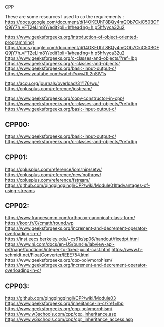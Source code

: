 CPP

These are some resources I used to do the requirements :
https://docs.google.com/document/d/14OKEUhT8BQy4mQOb7CkiC50BOFQ9jY7h_vFT2eLlm8Y/edit?pli=1#heading=h.p5hfvyca32u2


https://www.geeksforgeeks.org/introduction-of-object-oriented-programming/
https://docs.google.com/document/d/14OKEUhT8BQy4mQOb7CkiC50BOFQ9jY7h_vFT2eLlm8Y/edit?pli=1#heading=h.p5hfvyca32u2
https://www.geeksforgeeks.org/c-classes-and-objects/?ref=lbp
https://www.geeksforgeeks.org/c-classes-and-objects/
https://www.geeksforgeeks.org/basic-input-output-c/
https://www.youtube.com/watch?v=wJ1L2nSIV1s


https://accu.org/journals/overload/31/176/wu/
https://cplusplus.com/reference/iostream/

https://www.geeksforgeeks.org/copy-constructor-in-cpp/
https://www.geeksforgeeks.org/c-classes-and-objects/?ref=lbp
https://www.geeksforgeeks.org/basic-input-output-c/


CPP00:
-------
https://www.geeksforgeeks.org/basic-input-output-c/
https://www.geeksforgeeks.org/c-classes-and-objects/?ref=lbp




CPP01:
-------

https://cplusplus.com/reference/iomanip/setw/
https://cplusplus.com/reference/new/nothrow/
https://cplusplus.com/reference/fstream/
https://github.com/qingqingqingli/CPP/wiki/Module01#advantages-of-using-streams

CPP02:
-------

https://www.francescmm.com/orthodox-canonical-class-form/
https://koor.fr/C/cmath/round.wp
https://www.geeksforgeeks.org/increment-and-decrement-operator-overloading-in-c/
https://inst.eecs.berkeley.edu/~cs61c/sp06/handout/fixedpt.html
https://www.ni.com/docs/en-US/bundle/labview-api-ref/page/functions/integer-to-fixed-point-cast.html
https://www.h-schmidt.net/FloatConverter/IEEE754.html
https://www.geeksforgeeks.org/cpp-polymorphism/
https://www.geeksforgeeks.org/increment-and-decrement-operator-overloading-in-c/

CPP03:
------

https://github.com/qingqingqingli/CPP/wiki/Module03
https://www.geeksforgeeks.org/inheritance-in-c/?ref=lbp
https://www.geeksforgeeks.org/cpp-polymorphism/
https://www.w3schools.com/cpp/cpp_inheritance.asp
https://www.w3schools.com/cpp/cpp_inheritance_access.asp